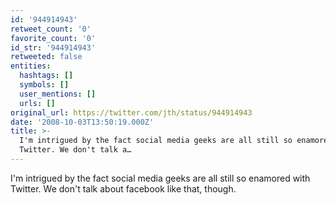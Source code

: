 ```yaml
---
id: '944914943'
retweet_count: '0'
favorite_count: '0'
id_str: '944914943'
retweeted: false
entities:
  hashtags: []
  symbols: []
  user_mentions: []
  urls: []
original_url: https://twitter.com/jth/status/944914943
date: '2008-10-03T13:50:19.000Z'
title: >-
  I'm intrigued by the fact social media geeks are all still so enamored with
  Twitter. We don't talk a…
---
```


I'm intrigued by the fact social media geeks are all still so enamored with Twitter. We don't talk about facebook like that, though.